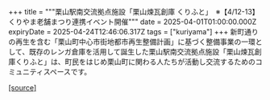 +++
title = """栗山駅南交流拠点施設「栗山煉瓦創庫 くりふと」　※【4/12-13】くりやま老舗まつり連携イベント開催"""
date = 2025-04-01T01:00:00.000Z
expiryDate = 2025-04-24T12:46:06.317Z
tags = ["kuriyama"]
+++
新町通りの再生を含む「栗山町中心市街地都市再生整備計画」に基づく整備事業の一環として、既存のレンガ倉庫を活用して誕生した栗山駅南交流拠点施設「栗山煉瓦創庫くりふと」は、町民をはじめ栗山町に関わる人たちが活動し交流するためのコミュニティスペースです。

[[source]](https://www.town.kuriyama.hokkaido.jp/soshiki/53/20593.html)
